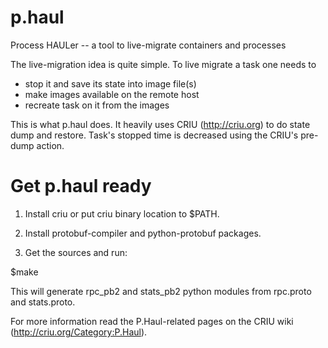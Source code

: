p.haul
======

Process HAULer -- a tool to live-migrate containers and processes

The live-migration idea is quite simple. To live migrate a task
one needs to

* stop it and save its state into image file(s)
* make images available on the remote host
* recreate task on it from the images

This is what p.haul does. It heavily uses CRIU (http://criu.org)
to do state dump and restore. Task's stopped time is decreased
using the CRIU's pre-dump action.

Get p.haul ready
=======

1. Install criu or put criu binary location to $PATH.

2. Install protobuf-compiler and python-protobuf packages.

3. Get the sources and run:

$make

This will generate rpc_pb2 and stats_pb2 python modules
from rpc.proto and stats.proto.

For more information read the P.Haul-related pages on the CRIU
wiki (http://criu.org/Category:P.Haul).
